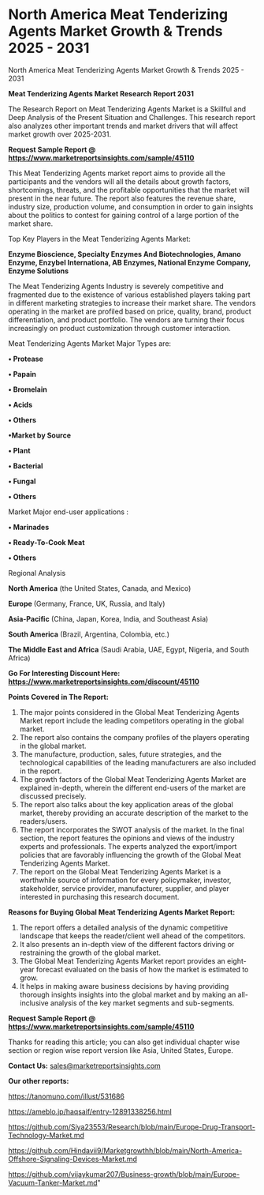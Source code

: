 # North America Meat Tenderizing Agents Market Growth & Trends 2025 - 2031
North America Meat Tenderizing Agents Market Growth & Trends 2025 - 2031

<strong>Meat Tenderizing Agents Market Research Report 2031</strong>

The Research Report on Meat Tenderizing Agents Market is a Skillful and Deep Analysis of the Present Situation and Challenges. This research report also analyzes other important trends and market drivers that will affect market growth over 2025-2031.

<strong>Request Sample Report @ <a href=https://www.marketreportsinsights.com/sample/45110>https://www.marketreportsinsights.com/sample/45110</a></strong>

This Meat Tenderizing Agents market report aims to provide all the participants and the vendors will all the details about growth factors, shortcomings, threats, and the profitable opportunities that the market will present in the near future. The report also features the revenue share, industry size, production volume, and consumption in order to gain insights about the politics to contest for gaining control of a large portion of the market share.

Top Key Players in the Meat Tenderizing Agents Market:

<strong>Enzyme Bioscience, Specialty Enzymes And Biotechnologies, Amano Enzyme, Enzybel Internationa, AB Enzymes, National Enzyme Company, Enzyme Solutions</strong>

The Meat Tenderizing Agents Industry is severely competitive and fragmented due to the existence of various established players taking part in different marketing strategies to increase their market share. The vendors operating in the market are profiled based on price, quality, brand, product differentiation, and product portfolio. The vendors are turning their focus increasingly on product customization through customer interaction.

Meat Tenderizing Agents Market Major Types are:

<strong>•  Protease

•  Papain

•  Bromelain

•  Acids

•  Others

•Market by Source

•  Plant

•  Bacterial

•  Fungal

•  Others</strong>

Market Major end-user applications :

<strong>•  Marinades

•  Ready-To-Cook Meat

•  Others</strong>

Regional Analysis

</u><strong><b>North America</b></strong> (the United States, Canada, and Mexico)

<strong><b>Europe </b></strong>(Germany, France, UK, Russia, and Italy)

<strong><b>Asia-Pacific</b></strong> (China, Japan, Korea, India, and Southeast Asia)

<strong><b>South America</b></strong> (Brazil, Argentina, Colombia, etc.)

<strong><b>The Middle East and Africa</b></strong> (Saudi Arabia, UAE, Egypt, Nigeria, and South Africa)

<strong>Go For Interesting Discount Here: <a href=https://www.marketreportsinsights.com/discount/45110>https://www.marketreportsinsights.com/discount/45110</a></strong>

<strong>Points Covered in The Report:</strong>
<ol>
  <li>The major points considered in the Global Meat Tenderizing Agents Market report include the leading competitors operating in the global market.</li>
  <li>The report also contains the company profiles of the players operating in the global market.</li>
  <li>The manufacture, production, sales, future strategies, and the technological capabilities of the leading manufacturers are also included in the report.</li>
  <li>The growth factors of the Global Meat Tenderizing Agents Market are explained in-depth, wherein the different end-users of the market are discussed precisely.</li>
  <li>The report also talks about the key application areas of the global market, thereby providing an accurate description of the market to the readers/users.</li>
  <li>The report incorporates the SWOT analysis of the market. In the final section, the report features the opinions and views of the industry experts and professionals. The experts analyzed the export/import policies that are favorably influencing the growth of the Global Meat Tenderizing Agents Market.</li>
  <li>The report on the Global Meat Tenderizing Agents Market is a worthwhile source of information for every policymaker, investor, stakeholder, service provider, manufacturer, supplier, and player interested in purchasing this research document.</li>
</ol>
<strong>Reasons for Buying Global Meat Tenderizing Agents Market Report:</strong>

<ol>
  <li>The report offers a detailed analysis of the dynamic competitive landscape that keeps the reader/client well ahead of the competitors.</li>
  <li>It also presents an in-depth view of the different factors driving or restraining the growth of the global market.</li>
  <li>The Global Meat Tenderizing Agents Market report provides an eight-year forecast evaluated on the basis of how the market is estimated to grow.</li>
  <li>It helps in making aware business decisions by having providing thorough insights insights into the global market and by making an all-inclusive analysis of the key market segments and sub-segments.</li>
</ol>
<strong>Request Sample Report @ <a href=https://www.marketreportsinsights.com/sample/45110>https://www.marketreportsinsights.com/sample/45110</a></strong>


Thanks for reading this article; you can also get individual chapter wise section or region wise report version like Asia, United States, Europe.

<strong>Contact Us:</strong>
sales@marketreportsinsights.com

<strong>Our other reports:</strong>

<a href=https://tanomuno.com/illust/531686>https://tanomuno.com/illust/531686</a>

<a href=https://ameblo.jp/haqsaif/entry-12891338256.html>https://ameblo.jp/haqsaif/entry-12891338256.html</a>

<a href=https://github.com/Siya23553/Research/blob/main/Europe-Drug-Transport-Technology-Market.md>https://github.com/Siya23553/Research/blob/main/Europe-Drug-Transport-Technology-Market.md</a>

<a href=https://github.com/Hindavii9/Marketgrowthh/blob/main/North-America-Offshore-Signaling-Devices-Market.md>https://github.com/Hindavii9/Marketgrowthh/blob/main/North-America-Offshore-Signaling-Devices-Market.md</a>

<a href=https://github.com/vijaykumar207/Business-growth/blob/main/Europe-Vacuum-Tanker-Market.md>https://github.com/vijaykumar207/Business-growth/blob/main/Europe-Vacuum-Tanker-Market.md</a>"

